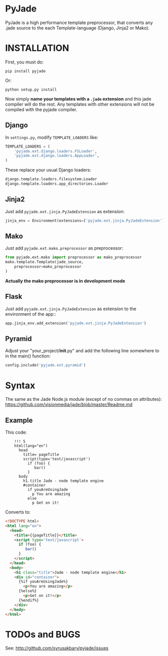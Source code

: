 PyJade
======

PyJade is a high performance template preprocessor, that converts any .jade source to the each Template-language (Django, Jinja2 or Mako).


INSTALLATION
============

First, you must do:

	pip install pyjade

Or:

	python setup.py install

Now simply **name your templates with a `.jade` extension** and this jade compiler
will do the rest.  Any templates with other extensions will not be compiled
with the pyjade compiler.


Django
------

In `settings.py`, modify `TEMPLATE_LOADERS` like:

```python
TEMPLATE_LOADERS = (
    'pyjade.ext.django.loaders.FSLoader',
    'pyjade.ext.django.loaders.AppLoader',
)
```

These replace your usual Django loaders:

```python
django.template.loaders.filesystem.Loader
django.template.loaders.app_directories.Loader
```

Jinja2
------

Just add `pyjade.ext.jinja.PyJadeExtension` as extension:

```python
jinja_env = Environment(extensions=['pyjade.ext.jinja.PyJadeExtension'])
```

Mako
----

Just add  `pyjade.ext.mako.preprocessor` as preprocessor:

```python
from pyjade.ext.mako import preprocessor as mako_preprocessor
mako.template.Template(jade_source,
    preprocessor=mako_preprocessor
)
```

**Actually the mako preprocessor is in development mode**

Flask
-----

Just add  `pyjade.ext.jinja.PyJadeExtension` as extension to the environment of the app::

```python
app.jinja_env.add_extension('pyjade.ext.jinja.PyJadeExtension')
```

Pyramid
-------

Adjust your "your_project/__init__.py" and add the following line somewhere to in the main() function:

```python
config.include('pyjade.ext.pyramid')
```

Syntax
======

The same as the Jade Node.js module (except of no commas on attributes):
https://github.com/visionmedia/jade/blob/master/Readme.md

Example
-------

This code:
```jade
	!!! 5
	html(lang="en")
	  head
	    title= pageTitle
	    script(type='text/javascript')
	      if (foo) {
	         bar()
	      }
	  body
	    h1.title Jade - node template engine
	    #container
	      if youAreUsingJade
	        p You are amazing
	      else
	        p Get on it!
```


Converts to:

```html
<!DOCTYPE html>
<html lang="en">
  <head>
    <title>{{pageTitle}}</title>
    <script type='text/javascript'>
      if (foo) {
         bar()
      }
    </script>
  </head>
  <body>
    <h1 class="title">Jade - node template engine</h1>
    <div id="container">
      {%if youAreUsingJade%}
        <p>You are amazing</p>
      {%else%}
        <p>Get on it!</p>
      {%endif%}
    </div>
  </body>
</html>
```

TODOs and BUGS
==============
See: http://github.com/syrusakbary/pyjade/issues